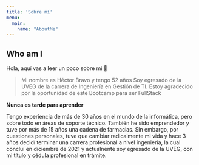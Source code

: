 ```yaml
---
title: 'Sobre mí'
menu:
  main:
    name: "AboutMe"
---
```


## Who am I

Hola, aquí vas a leer un poco sobre mi 🤩

> Mi nombre es Héctor Bravo y tengo 52 años
> Soy egresado de la UVEG de la carrera de Ingeniería en Gestión de TI.
> Estoy agradecido por la oportunidad de este Bootcamp para ser FullStack

**Nunca es tarde para aprender** 

Tengo experiencia de más de 30 años en el mundo de la informática, pero sobre todo
en áreas de soporte técnico. También he sido emprendedor y tuve por más de 15 años
una cadena de farmacias.
Sin embargo, por cuestiones personales, tuve que cambiar radicalmente mi vida y
hace 3 años decidí terminar una carrera profesional a nivel ingeniería, la cual 
concluí en diciembre de 2021 y actualnente soy egresado de la UVEG, con mi título y
cédula profesional en trámite.





